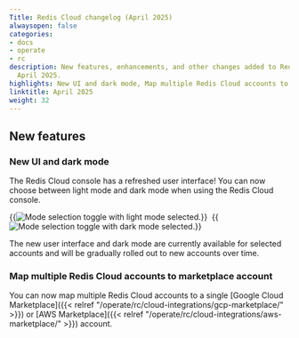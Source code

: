 ```yaml
---
Title: Redis Cloud changelog (April 2025)
alwaysopen: false
categories:
- docs
- operate
- rc
description: New features, enhancements, and other changes added to Redis Cloud during
  April 2025.
highlights: New UI and dark mode, Map multiple Redis Cloud accounts to marketplace account
linktitle: April 2025
weight: 32
---
```


## New features

### New UI and dark mode

The Redis Cloud console has a refreshed user interface! You can now choose between light mode and dark mode when using the Redis Cloud console.

{{<image filename="images/rc/mode-select-light.png#no-click" alt="Mode selection toggle with light mode selected." class="inline" >}}&nbsp;
{{<image filename="images/rc/mode-select-dark.png#no-click" alt="Mode selection toggle with dark mode selected." class="inline" >}}

The new user interface and dark mode are currently available for selected accounts and will be gradually rolled out to new accounts over time.

### Map multiple Redis Cloud accounts to marketplace account

You can now map multiple Redis Cloud accounts to a single [Google Cloud Marketplace]({{< relref "/operate/rc/cloud-integrations/gcp-marketplace/" >}}) or [AWS Marketplace]({{< relref "/operate/rc/cloud-integrations/aws-marketplace/" >}}) account.
